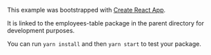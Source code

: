This example was bootstrapped with [Create React App](https://github.com/facebook/create-react-app).

It is linked to the employees-table package in the parent directory for development purposes.

You can run `yarn install` and then `yarn start` to test your package.
